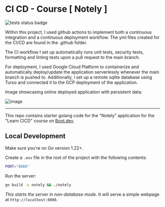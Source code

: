# CI CD - Course [ Notely ]
![tests status badge](http://github.com/adamhu714/cicd-course/actions/workflows/ci.yml/badge.svg)

Within this project, I used github actions to implement both a continuous integration and a continuous deployment workflow.
The yml files created for the CI/CD are found in the .github folder.

The CI workflow I set up automatically runs unit tests, security tests, formatting and linting tests upon a pull request to the main branch.

For deployment, I used Google Cloud Platform to containerize and automatically deploy/update the application serverlessly whenever the main branch is pushed to.
Additionally, I set up a remote sqlite database using Turso and connected it to the GCP deployment of the application.

Image showcasing online deployed application with persistent data: 

![image](https://github.com/adamhu714/cicd-course/assets/105497355/f13e78c1-d4a4-4940-993f-3935864f03e0)


---

This repo contains starter golang code for the "Notely" application for the "Learn CICD" course on [Boot.dev](https://boot.dev).

## Local Development

Make sure you're on Go version 1.22+.

Create a `.env` file in the root of the project with the following contents:

```bash
PORT="8080"
```

Run the server:

```bash
go build -o notely && ./notely
```

*This starts the server in non-database mode.* It will serve a simple webpage at `http://localhost:8080`.


